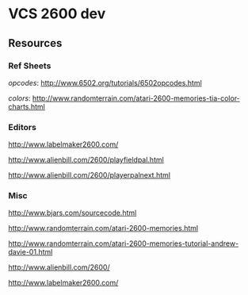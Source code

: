 # VCS 2600 dev


## Resources

### Ref Sheets

*opcodes*: http://www.6502.org/tutorials/6502opcodes.html

*colors*: http://www.randomterrain.com/atari-2600-memories-tia-color-charts.html


### Editors

http://www.labelmaker2600.com/

http://www.alienbill.com/2600/playfieldpal.html

http://www.alienbill.com/2600/playerpalnext.html

### Misc
http://www.bjars.com/sourcecode.html

http://www.randomterrain.com/atari-2600-memories.html

http://www.randomterrain.com/atari-2600-memories-tutorial-andrew-davie-01.html

http://www.alienbill.com/2600/

http://www.labelmaker2600.com/
